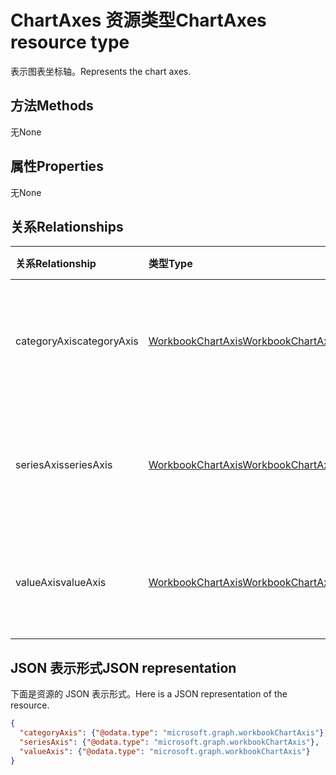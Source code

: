 # <a name="chartaxes-resource-type"></a><span data-ttu-id="c4a29-101">ChartAxes 资源类型</span><span class="sxs-lookup"><span data-stu-id="c4a29-101">ChartAxes resource type</span></span>

<span data-ttu-id="c4a29-102">表示图表坐标轴。</span><span class="sxs-lookup"><span data-stu-id="c4a29-102">Represents the chart axes.</span></span>


## <a name="methods"></a><span data-ttu-id="c4a29-103">方法</span><span class="sxs-lookup"><span data-stu-id="c4a29-103">Methods</span></span>
<span data-ttu-id="c4a29-104">无</span><span class="sxs-lookup"><span data-stu-id="c4a29-104">None</span></span>

## <a name="properties"></a><span data-ttu-id="c4a29-105">属性</span><span class="sxs-lookup"><span data-stu-id="c4a29-105">Properties</span></span>
<span data-ttu-id="c4a29-106">无</span><span class="sxs-lookup"><span data-stu-id="c4a29-106">None</span></span>

## <a name="relationships"></a><span data-ttu-id="c4a29-107">关系</span><span class="sxs-lookup"><span data-stu-id="c4a29-107">Relationships</span></span>
| <span data-ttu-id="c4a29-108">关系</span><span class="sxs-lookup"><span data-stu-id="c4a29-108">Relationship</span></span> | <span data-ttu-id="c4a29-109">类型</span><span class="sxs-lookup"><span data-stu-id="c4a29-109">Type</span></span>   |<span data-ttu-id="c4a29-110">说明</span><span class="sxs-lookup"><span data-stu-id="c4a29-110">Description</span></span>|
|:---------------|:--------|:----------|
|<span data-ttu-id="c4a29-111">categoryAxis</span><span class="sxs-lookup"><span data-stu-id="c4a29-111">categoryAxis</span></span>|[<span data-ttu-id="c4a29-112">WorkbookChartAxis</span><span class="sxs-lookup"><span data-stu-id="c4a29-112">WorkbookChartAxis</span></span>](chartaxis.md)|<span data-ttu-id="c4a29-p101">表示图表中的类别轴。只读。</span><span class="sxs-lookup"><span data-stu-id="c4a29-p101">Represents the category axis in a chart. Read-only.</span></span>|
|<span data-ttu-id="c4a29-115">seriesAxis</span><span class="sxs-lookup"><span data-stu-id="c4a29-115">seriesAxis</span></span>|[<span data-ttu-id="c4a29-116">WorkbookChartAxis</span><span class="sxs-lookup"><span data-stu-id="c4a29-116">WorkbookChartAxis</span></span>](chartaxis.md)|<span data-ttu-id="c4a29-p102">表示三维图表的系列轴。只读。</span><span class="sxs-lookup"><span data-stu-id="c4a29-p102">Represents the series axis of a 3-dimensional chart. Read-only.</span></span>|
|<span data-ttu-id="c4a29-119">valueAxis</span><span class="sxs-lookup"><span data-stu-id="c4a29-119">valueAxis</span></span>|[<span data-ttu-id="c4a29-120">WorkbookChartAxis</span><span class="sxs-lookup"><span data-stu-id="c4a29-120">WorkbookChartAxis</span></span>](chartaxis.md)|<span data-ttu-id="c4a29-p103">表示坐标轴中的数值轴。只读。</span><span class="sxs-lookup"><span data-stu-id="c4a29-p103">Represents the value axis in an axis. Read-only.</span></span>|

## <a name="json-representation"></a><span data-ttu-id="c4a29-123">JSON 表示形式</span><span class="sxs-lookup"><span data-stu-id="c4a29-123">JSON representation</span></span>

<span data-ttu-id="c4a29-124">下面是资源的 JSON 表示形式。</span><span class="sxs-lookup"><span data-stu-id="c4a29-124">Here is a JSON representation of the resource.</span></span>

<!--{
  "blockType": "resource",
  "optionalProperties": [],
  "baseType": "microsoft.graph.entity",
  "@odata.type": "microsoft.graph.workbookChartAxes"
}-->

```json
{
  "categoryAxis": {"@odata.type": "microsoft.graph.workbookChartAxis"},
  "seriesAxis": {"@odata.type": "microsoft.graph.workbookChartAxis"},
  "valueAxis": {"@odata.type": "microsoft.graph.workbookChartAxis"}
}

```

<!-- uuid: 8fcb5dbc-d5aa-4681-8e31-b001d5168d79
2015-10-25 14:57:30 UTC -->
<!-- {
  "type": "#page.annotation",
  "description": "ChartAxes resource",
  "keywords": "",
  "section": "documentation",
  "tocPath": ""
}-->